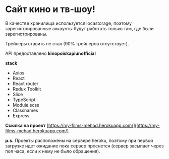 # Сайт кино и тв-шоу!

В качестве хранилища используется locastorage, поэтому зарегистрированные аккаунты будут работать только там, где были зарегистрированы.

Трейлеры ставить не стал (90% трейлеров отсутствует).

API предоставлено **kinopoiskapiunofficial**




**stack**

 - Axios
 - React
 - React router
 - Redux Toolkit
 - Slice
 - TypeScript
-   Module.scss
- Classnames
- Express

**Ссылка на проект** [https://my-films-mehad.herokuapp.com/](https://my-films-mehad.herokuapp.com/)

**p.s.** Проекты расположены на сервере heroku, поэтому при первой загрузке идет ожидание пока сервер проснется (сервер засыпает через пол часа, если к нему не было обращения).
